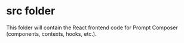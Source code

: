 # src folder

This folder will contain the React frontend code for Prompt Composer (components, contexts, hooks, etc.).
